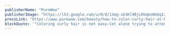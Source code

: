 ```yaml
---
publisherName: "PureWow"
publisherImage: "https://lh3.google.com/u/0/d/13mg-vG3Kl9BjLRUqmsWGUqIzhjSWfk_c"
pressLink: "https://www.purewow.com/beauty/how-to-color-curly-hair-at-home"
blockQuote: '"Coloring curly hair is not easy—let alone trying to attempt it outside of a salon. Sai De Silva, the voice behind lifestyle blog Scout the City, knows this firsthand (thanks to an alarming mishap that turned her gorgeous hair…orange). But that’s because she wasn’t using the NEW Clairol Nice’n Easy."'
---
```

